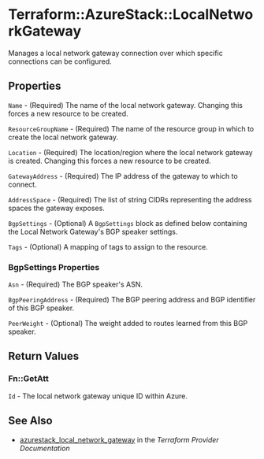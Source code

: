 # Terraform::AzureStack::LocalNetworkGateway

Manages a local network gateway connection over which specific connections can be configured.

## Properties

`Name` - (Required) The name of the local network gateway. Changing this forces a new resource to be created.

`ResourceGroupName` - (Required) The name of the resource group in which to create the local network gateway.

`Location` - (Required) The location/region where the local network gateway is created. Changing this forces a new resource to be created.

`GatewayAddress` - (Required) The IP address of the gateway to which to connect.

`AddressSpace` - (Required) The list of string CIDRs representing the address spaces the gateway exposes.

`BgpSettings` - (Optional) A `BgpSettings` block as defined below containing the Local Network Gateway's BGP speaker settings.

`Tags` - (Optional) A mapping of tags to assign to the resource.

### BgpSettings Properties

`Asn` - (Required) The BGP speaker's ASN.

`BgpPeeringAddress` - (Required) The BGP peering address and BGP identifier of this BGP speaker.

`PeerWeight` - (Optional) The weight added to routes learned from this BGP speaker.


## Return Values

### Fn::GetAtt

`Id` - The local network gateway unique ID within Azure.

## See Also

* [azurestack_local_network_gateway](https://www.terraform.io/docs/providers/azurestack/r/local_network_gateway.html) in the _Terraform Provider Documentation_